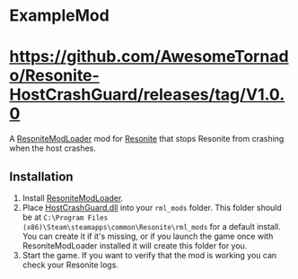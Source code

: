 # ExampleMod

# https://github.com/AwesomeTornado/Resonite-HostCrashGuard/releases/tag/V1.0.0

A [ResoniteModLoader](https://github.com/resonite-modding-group/ResoniteModLoader) mod for [Resonite](https://resonite.com/) that stops Resonite from crashing when the host crashes. 

## Installation
1. Install [ResoniteModLoader](https://github.com/resonite-modding-group/ResoniteModLoader).
1. Place [HostCrashGuard.dll](https://github.com/AwesomeTornado/Resonite-HostCrashGuard/releases/latest/download/HostCrashGuard.dll) into your `rml_mods` folder. This folder should be at `C:\Program Files (x86)\Steam\steamapps\common\Resonite\rml_mods` for a default install. You can create it if it's missing, or if you launch the game once with ResoniteModLoader installed it will create this folder for you.
1. Start the game. If you want to verify that the mod is working you can check your Resonite logs.
